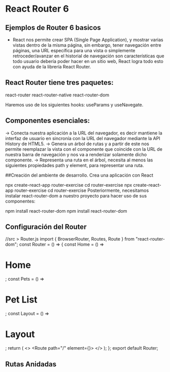 # React Router 6
## Ejemplos de Router 6 basicos
- React nos permite crear SPA (Single Page Application), y mostrar varias vistas dentro de la misma página, sin embargo, tener navegación entre páginas, una URL específica para una vista o simplemente retroceder/avanzar en el historial de navegación son características que todo usuario debería poder hacer en un sitio web, React logra todo esto con ayuda de la librería React Router.

## React Router tiene tres paquetes:

react-router
react-router-native
react-router-dom

Haremos uso de los siguientes hooks: useParams y useNavegate.
## Componentes esenciales:

<BrowserRouter/> → Conecta nuestra aplicación a la URL del navegador, es decir mantiene la interfaz de usuario en sincronía con la URL del navegador mediante la API History de HTML5.
<Routes/> → Genera un árbol de rutas y a partir de este nos permite reemplazar la vista con el componente que coincide con la URL de nuestra barra de navegación y nos va a renderizar solamente dicho componente.
<Route/> → Representa una ruta en el árbol, necesita al menos las siguientes propiedades path y element, para representar una ruta.

##Creación del ambiente de desarrollo.
Crea una aplicación con React

npx create-react-app router-exercise cd router-exercise
npx create-react-app router-exercise
cd router-exercise
Posteriormente, necesitamos instalar react-router-dom a nuestro proyecto para hacer uso de sus componentes:

npm install react-router-dom
npm install react-router-dom

## Configuración del Router
//src > Router.js
import { BrowserRouter, Routes, Route } from "react-router-dom";
const Router = () => {
  const Home = () => <h1>Home</h1>;
  const Pets = () => <h1>Pet List</h1>;
  const Layout = () => <h1>Layout</h1>;
  return (
    <>
      <BrowserRouter>
        <Routes>
          <Route path="/" element={<Layout />}></Route>
        </Routes>
      </BrowserRouter>
    </>
  );
};
export default Router;

## <Link /> 


##  Rutas Anidadas

